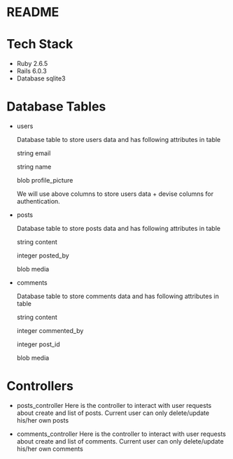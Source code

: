 # README

# Tech Stack
  - Ruby 2.6.5
  - Rails 6.0.3
  - Database sqlite3

# Database Tables
  - users

    Database table to store users data and has following attributes in table

    string   email
    
    string   name
    
    blob     profile_picture

    We will use above columns to store users data + devise columns for authentication.
  
  - posts

    Database table to store posts data and has following attributes in table

    string   content
    
    integer  posted_by
    
    blob     media

  - comments

    Database table to store comments data and has following attributes in table

    string   content
    
    integer  commented_by
    
    integer  post_id
    
    blob     media

# Controllers
  - posts_controller
    Here is the controller to interact with user requests about create and list of posts. Current user can only delete/update his/her own posts

  - comments_controller
    Here is the controller to interact with user requests about create and list of comments. Current user can only delete/update his/her own comments
